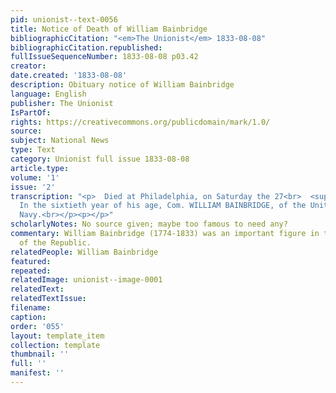 ```yaml
---
pid: unionist--text-0056
title: Notice of Death of William Bainbridge
bibliographicCitation: "<em>The Unionist</em> 1833-08-08"
bibliographicCitation.republished: 
fullIssueSequenceNumber: 1833-08-08 p03.42
creator: 
date.created: '1833-08-08'
description: Obituary notice of William Bainbridge
language: English
publisher: The Unionist
IsPartOf: 
rights: https://creativecommons.org/publicdomain/mark/1.0/
source: 
subject: National News
type: Text
category: Unionist full issue 1833-08-08
article.type: 
volume: '1'
issue: '2'
transcription: "<p>  Died at Philadelphia, on Saturday the 27<br>  <sup>th</sup>  ult.
  In the sixtieth year of his age, Com. WILLIAM BAINBRIDGE, of the United<br>  States
  Navy.<br></p><p></p>"
scholarlyNotes: No source given; maybe too famous to need any?
commentary: William Bainbridge (1774-1833) was an important figure in the early decades
  of the Republic.
relatedPeople: William Bainbridge
featured: 
repeated: 
relatedImage: unionist--image-0001
relatedText: 
relatedTextIssue: 
filename: 
caption: 
order: '055'
layout: template_item
collection: template
thumbnail: ''
full: ''
manifest: ''
---
```

